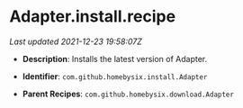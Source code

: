 # Adapter.install.recipe

_Last updated 2021-12-23 19:58:07Z_

- **Description**: Installs the latest version of Adapter.

- **Identifier**: `com.github.homebysix.install.Adapter`

- **Parent Recipes**: `com.github.homebysix.download.Adapter`